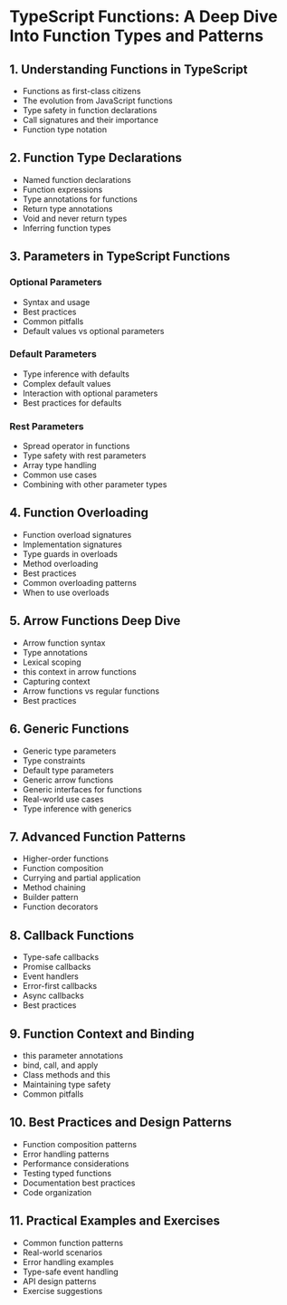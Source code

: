 # TypeScript Functions: A Deep Dive Into Function Types and Patterns

## 1. Understanding Functions in TypeScript
- Functions as first-class citizens
- The evolution from JavaScript functions
- Type safety in function declarations
- Call signatures and their importance
- Function type notation

## 2. Function Type Declarations
- Named function declarations
- Function expressions
- Type annotations for functions
- Return type annotations
- Void and never return types
- Inferring function types

## 3. Parameters in TypeScript Functions
### Optional Parameters
- Syntax and usage
- Best practices
- Common pitfalls
- Default values vs optional parameters

### Default Parameters
- Type inference with defaults
- Complex default values
- Interaction with optional parameters
- Best practices for defaults

### Rest Parameters
- Spread operator in functions
- Type safety with rest parameters
- Array type handling
- Common use cases
- Combining with other parameter types

## 4. Function Overloading
- Function overload signatures
- Implementation signatures
- Type guards in overloads
- Method overloading
- Best practices
- Common overloading patterns
- When to use overloads

## 5. Arrow Functions Deep Dive
- Arrow function syntax
- Type annotations
- Lexical scoping
- this context in arrow functions
- Capturing context
- Arrow functions vs regular functions
- Best practices

## 6. Generic Functions
- Generic type parameters
- Type constraints
- Default type parameters
- Generic arrow functions
- Generic interfaces for functions
- Real-world use cases
- Type inference with generics

## 7. Advanced Function Patterns
- Higher-order functions
- Function composition
- Currying and partial application
- Method chaining
- Builder pattern
- Function decorators

## 8. Callback Functions
- Type-safe callbacks
- Promise callbacks
- Event handlers
- Error-first callbacks
- Async callbacks
- Best practices

## 9. Function Context and Binding
- this parameter annotations
- bind, call, and apply
- Class methods and this
- Maintaining type safety
- Common pitfalls

## 10. Best Practices and Design Patterns
- Function composition patterns
- Error handling patterns
- Performance considerations
- Testing typed functions
- Documentation best practices
- Code organization

## 11. Practical Examples and Exercises
- Common function patterns
- Real-world scenarios
- Error handling examples
- Type-safe event handling
- API design patterns
- Exercise suggestions


